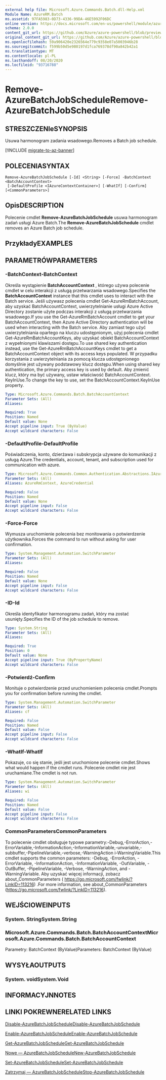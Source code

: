 ```yaml
---
external help file: Microsoft.Azure.Commands.Batch.dll-Help.xml
Module Name: AzureRM.Batch
ms.assetid: 97FA5983-0D73-4336-99DA-46E5992F06DC
online version: https://docs.microsoft.com/en-us/powershell/module/azurerm.batch/remove-azurebatchjobschedule
schema: 2.0.0
content_git_url: https://github.com/Azure/azure-powershell/blob/preview/src/ResourceManager/AzureBatch/Commands.Batch/help/Remove-AzureBatchJobSchedule.md
original_content_git_url: https://github.com/Azure/azure-powershell/blob/preview/src/ResourceManager/AzureBatch/Commands.Batch/help/Remove-AzureBatchJobSchedule.md
ms.openlocfilehash: 59a906420e2326564e779c9358e07a5003946b28
ms.sourcegitcommit: f599b50d5e980197d1fca769378df90a842b42a1
ms.translationtype: MT
ms.contentlocale: pl-PL
ms.lasthandoff: 08/20/2020
ms.locfileid: "93716788"
---
```

# <span data-ttu-id="45095-101">Remove-AzureBatchJobSchedule</span><span class="sxs-lookup"><span data-stu-id="45095-101">Remove-AzureBatchJobSchedule</span></span>

## <span data-ttu-id="45095-102">STRESZCZENIe</span><span class="sxs-lookup"><span data-stu-id="45095-102">SYNOPSIS</span></span>
<span data-ttu-id="45095-103">Usuwa harmonogram zadania wsadowego.</span><span class="sxs-lookup"><span data-stu-id="45095-103">Removes a Batch job schedule.</span></span>

[!INCLUDE [migrate-to-az-banner](../../includes/migrate-to-az-banner.md)]

## <span data-ttu-id="45095-104">POLECENIA</span><span class="sxs-lookup"><span data-stu-id="45095-104">SYNTAX</span></span>

```
Remove-AzureBatchJobSchedule [-Id] <String> [-Force] -BatchContext <BatchAccountContext>
 [-DefaultProfile <IAzureContextContainer>] [-WhatIf] [-Confirm] [<CommonParameters>]
```

## <span data-ttu-id="45095-105">Opis</span><span class="sxs-lookup"><span data-stu-id="45095-105">DESCRIPTION</span></span>
<span data-ttu-id="45095-106">Polecenie cmdlet **Remove-AzureBatchJobSchedule** usuwa harmonogram zadań usługi Azure Batch.</span><span class="sxs-lookup"><span data-stu-id="45095-106">The **Remove-AzureBatchJobSchedule** cmdlet removes an Azure Batch job schedule.</span></span>

## <span data-ttu-id="45095-107">Przykłady</span><span class="sxs-lookup"><span data-stu-id="45095-107">EXAMPLES</span></span>

## <span data-ttu-id="45095-108">PARAMETRÓW</span><span class="sxs-lookup"><span data-stu-id="45095-108">PARAMETERS</span></span>

### <span data-ttu-id="45095-109">-BatchContext</span><span class="sxs-lookup"><span data-stu-id="45095-109">-BatchContext</span></span>
<span data-ttu-id="45095-110">Określa wystąpienie **BatchAccountContext** , którego używa polecenie cmdlet w celu interakcji z usługą przetwarzania wsadowego.</span><span class="sxs-lookup"><span data-stu-id="45095-110">Specifies the **BatchAccountContext** instance that this cmdlet uses to interact with the Batch service.</span></span>
<span data-ttu-id="45095-111">Jeśli używasz polecenia cmdlet Get-AzureRmBatchAccount, aby uzyskać BatchAccountContext, uwierzytelnianie usługi Azure Active Directory zostanie użyte podczas interakcji z usługą przetwarzania wsadowego.</span><span class="sxs-lookup"><span data-stu-id="45095-111">If you use the Get-AzureRmBatchAccount cmdlet to get your BatchAccountContext, then Azure Active Directory authentication will be used when interacting with the Batch service.</span></span> <span data-ttu-id="45095-112">Aby zamiast tego użyć uwierzytelniania opartego na kluczu udostępnionym, użyj polecenia cmdlet Get-AzureRmBatchAccountKeys, aby uzyskać obiekt BatchAccountContext z wypełnionymi klawiszami dostępu.</span><span class="sxs-lookup"><span data-stu-id="45095-112">To use shared key authentication instead, use the Get-AzureRmBatchAccountKeys cmdlet to get a BatchAccountContext object with its access keys populated.</span></span> <span data-ttu-id="45095-113">W przypadku korzystania z uwierzytelniania za pomocą klucza udostępnionego domyślnie jest używany podstawowy klucz dostępu.</span><span class="sxs-lookup"><span data-stu-id="45095-113">When using shared key authentication, the primary access key is used by default.</span></span> <span data-ttu-id="45095-114">Aby zmienić klucz, który ma być używany, ustaw właściwość BatchAccountContext. KeyInUse.</span><span class="sxs-lookup"><span data-stu-id="45095-114">To change the key to use, set the BatchAccountContext.KeyInUse property.</span></span>

```yaml
Type: Microsoft.Azure.Commands.Batch.BatchAccountContext
Parameter Sets: (All)
Aliases:

Required: True
Position: Named
Default value: None
Accept pipeline input: True (ByValue)
Accept wildcard characters: False
```

### <span data-ttu-id="45095-115">-DefaultProfile</span><span class="sxs-lookup"><span data-stu-id="45095-115">-DefaultProfile</span></span>
<span data-ttu-id="45095-116">Poświadczenia, konto, dzierżawa i subskrypcja używane do komunikacji z usługą Azure.</span><span class="sxs-lookup"><span data-stu-id="45095-116">The credentials, account, tenant, and subscription used for communication with azure.</span></span>

```yaml
Type: Microsoft.Azure.Commands.Common.Authentication.Abstractions.IAzureContextContainer
Parameter Sets: (All)
Aliases: AzureRmContext, AzureCredential

Required: False
Position: Named
Default value: None
Accept pipeline input: False
Accept wildcard characters: False
```

### <span data-ttu-id="45095-117">-Force</span><span class="sxs-lookup"><span data-stu-id="45095-117">-Force</span></span>
<span data-ttu-id="45095-118">Wymusza uruchomienie polecenia bez monitowania o potwierdzenie użytkownika.</span><span class="sxs-lookup"><span data-stu-id="45095-118">Forces the command to run without asking for user confirmation.</span></span>

```yaml
Type: System.Management.Automation.SwitchParameter
Parameter Sets: (All)
Aliases:

Required: False
Position: Named
Default value: None
Accept pipeline input: False
Accept wildcard characters: False
```

### <span data-ttu-id="45095-119">-ID</span><span class="sxs-lookup"><span data-stu-id="45095-119">-Id</span></span>
<span data-ttu-id="45095-120">Określa identyfikator harmonogramu zadań, który ma zostać usunięty.</span><span class="sxs-lookup"><span data-stu-id="45095-120">Specifies the ID of the job schedule to remove.</span></span>

```yaml
Type: System.String
Parameter Sets: (All)
Aliases:

Required: True
Position: 0
Default value: None
Accept pipeline input: True (ByPropertyName)
Accept wildcard characters: False
```

### <span data-ttu-id="45095-121">-Potwierdź</span><span class="sxs-lookup"><span data-stu-id="45095-121">-Confirm</span></span>
<span data-ttu-id="45095-122">Monituje o potwierdzenie przed uruchomieniem polecenia cmdlet.</span><span class="sxs-lookup"><span data-stu-id="45095-122">Prompts you for confirmation before running the cmdlet.</span></span>

```yaml
Type: System.Management.Automation.SwitchParameter
Parameter Sets: (All)
Aliases: cf

Required: False
Position: Named
Default value: False
Accept pipeline input: False
Accept wildcard characters: False
```

### <span data-ttu-id="45095-123">-WhatIf</span><span class="sxs-lookup"><span data-stu-id="45095-123">-WhatIf</span></span>
<span data-ttu-id="45095-124">Pokazuje, co się stanie, jeśli jest uruchomione polecenie cmdlet.</span><span class="sxs-lookup"><span data-stu-id="45095-124">Shows what would happen if the cmdlet runs.</span></span>
<span data-ttu-id="45095-125">Polecenie cmdlet nie jest uruchamiane.</span><span class="sxs-lookup"><span data-stu-id="45095-125">The cmdlet is not run.</span></span>

```yaml
Type: System.Management.Automation.SwitchParameter
Parameter Sets: (All)
Aliases: wi

Required: False
Position: Named
Default value: False
Accept pipeline input: False
Accept wildcard characters: False
```

### <span data-ttu-id="45095-126">CommonParameters</span><span class="sxs-lookup"><span data-stu-id="45095-126">CommonParameters</span></span>
<span data-ttu-id="45095-127">To polecenie cmdlet obsługuje typowe parametry:-Debug,-ErrorAction,-ErrorVariable,-InformationAction,-InformationVariable,-unvariable,-subbuffer,-PipelineVariable,-verbose,-WarningAction i-WarningVariable.</span><span class="sxs-lookup"><span data-stu-id="45095-127">This cmdlet supports the common parameters: -Debug, -ErrorAction, -ErrorVariable, -InformationAction, -InformationVariable, -OutVariable, -OutBuffer, -PipelineVariable, -Verbose, -WarningAction, and -WarningVariable.</span></span> <span data-ttu-id="45095-128">Aby uzyskać więcej informacji, zobacz about_CommonParameters ( https://go.microsoft.com/fwlink/?LinkID=113216) .</span><span class="sxs-lookup"><span data-stu-id="45095-128">For more information, see about_CommonParameters (https://go.microsoft.com/fwlink/?LinkID=113216).</span></span>

## <span data-ttu-id="45095-129">WEJŚCIOWE</span><span class="sxs-lookup"><span data-stu-id="45095-129">INPUTS</span></span>

### <span data-ttu-id="45095-130">System. String</span><span class="sxs-lookup"><span data-stu-id="45095-130">System.String</span></span>

### <span data-ttu-id="45095-131">Microsoft.Azure.Commands.Batch.BatchAccountContext</span><span class="sxs-lookup"><span data-stu-id="45095-131">Microsoft.Azure.Commands.Batch.BatchAccountContext</span></span>
<span data-ttu-id="45095-132">Parametry: BatchContext (ByValue)</span><span class="sxs-lookup"><span data-stu-id="45095-132">Parameters: BatchContext (ByValue)</span></span>

## <span data-ttu-id="45095-133">WYSYŁA</span><span class="sxs-lookup"><span data-stu-id="45095-133">OUTPUTS</span></span>

### <span data-ttu-id="45095-134">System. void</span><span class="sxs-lookup"><span data-stu-id="45095-134">System.Void</span></span>

## <span data-ttu-id="45095-135">INFORMACYJN</span><span class="sxs-lookup"><span data-stu-id="45095-135">NOTES</span></span>

## <span data-ttu-id="45095-136">LINKI POKREWNE</span><span class="sxs-lookup"><span data-stu-id="45095-136">RELATED LINKS</span></span>

[<span data-ttu-id="45095-137">Disable-AzureBatchJobSchedule</span><span class="sxs-lookup"><span data-stu-id="45095-137">Disable-AzureBatchJobSchedule</span></span>](./Disable-AzureBatchJobSchedule.md)

[<span data-ttu-id="45095-138">Enable-AzureBatchJobSchedule</span><span class="sxs-lookup"><span data-stu-id="45095-138">Enable-AzureBatchJobSchedule</span></span>](./Enable-AzureBatchJobSchedule.md)

[<span data-ttu-id="45095-139">Get-AzureBatchJobSchedule</span><span class="sxs-lookup"><span data-stu-id="45095-139">Get-AzureBatchJobSchedule</span></span>](./Get-AzureBatchJobSchedule.md)

[<span data-ttu-id="45095-140">Nowe — AzureBatchJobSchedule</span><span class="sxs-lookup"><span data-stu-id="45095-140">New-AzureBatchJobSchedule</span></span>](./New-AzureBatchJobSchedule.md)

[<span data-ttu-id="45095-141">Set-AzureBatchJobSchedule</span><span class="sxs-lookup"><span data-stu-id="45095-141">Set-AzureBatchJobSchedule</span></span>](./Set-AzureBatchJobSchedule.md)

[<span data-ttu-id="45095-142">Zatrzymaj — AzureBatchJobSchedule</span><span class="sxs-lookup"><span data-stu-id="45095-142">Stop-AzureBatchJobSchedule</span></span>](./Stop-AzureBatchJobSchedule.md)


